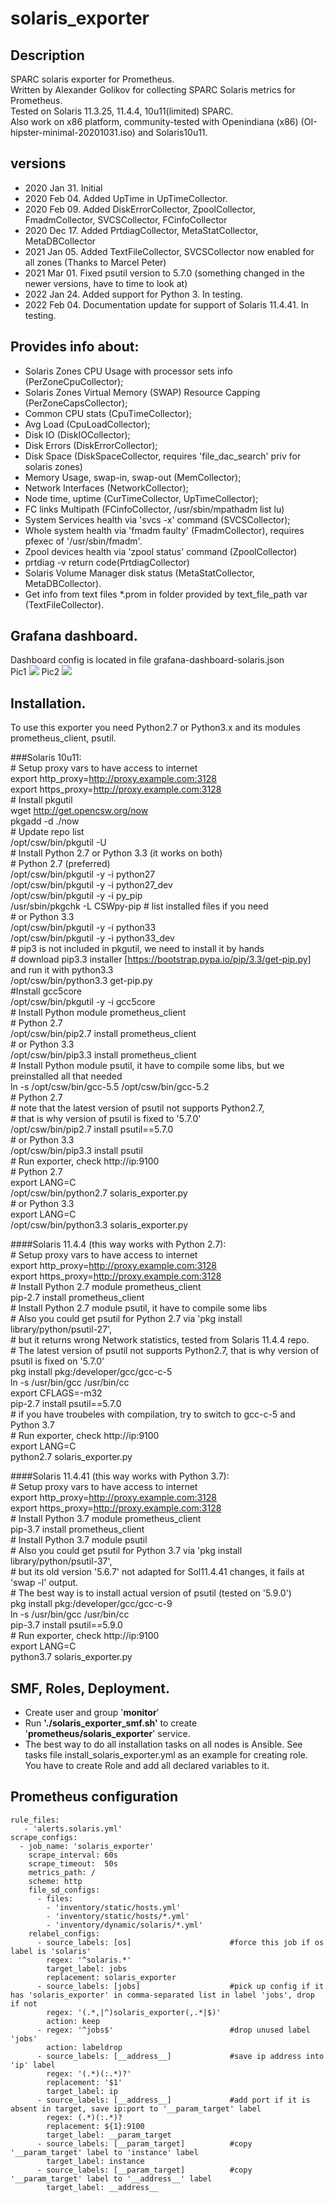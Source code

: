 # solaris_exporter

## Description
SPARC solaris exporter for Prometheus.   
Written by Alexander Golikov for collecting SPARC Solaris metrics for Prometheus.  
Tested on Solaris 11.3.25, 11.4.4, 10u11(limited) SPARC.  
Also work on x86 platform, community-tested with Openindiana (x86) (OI-hipster-minimal-20201031.iso) and Solaris10u11. 

## versions
 - 2020 Jan 31. Initial  
 - 2020 Feb 04. Added UpTime in UpTimeCollector.  
 - 2020 Feb 09. Added DiskErrorCollector, ZpoolCollector, FmadmCollector, SVCSCollector, FCinfoCollector    
 - 2020 Dec 17. Added PrtdiagCollector, MetaStatCollector, MetaDBCollector
 - 2021 Jan 05. Added TextFileCollector, SVCSCollector now enabled for all zones (Thanks to Marcel Peter)
 - 2021 Mar 01. Fixed psutil version to 5.7.0 (something changed in the newer versions, have to time to look at)
 - 2022 Jan 24. Added support for Python 3. In testing.
 - 2022 Feb 04. Documentation update for support of Solaris 11.4.41. In testing.

## Provides info about:
  - Solaris Zones CPU Usage with processor sets info (PerZoneCpuCollector);
  - Solaris Zones Virtual Memory (SWAP) Resource Capping (PerZoneCapsCollector);
  - Common CPU stats (CpuTimeCollector);
  - Avg Load (CpuLoadCollector);
  - Disk IO (DiskIOCollector);
  - Disk Errors (DiskErrorCollector);
  - Disk Space (DiskSpaceCollector, requires 'file_dac_search' priv for solaris zones)
  - Memory Usage, swap-in, swap-out (MemCollector);
  - Network Interfaces (NetworkCollector);
  - Node time, uptime (CurTimeCollector, UpTimeCollector);
  - FC links Multipath (FCinfoCollector, /usr/sbin/mpathadm list lu)
  - System Services health via 'svcs -x' command (SVCSCollector);
  - Whole system health via 'fmadm faulty' (FmadmCollector), requires pfexec of '/usr/sbin/fmadm'.
  - Zpool devices health via 'zpool status' command (ZpoolCollector)
  - prtdiag -v return code(PrtdiagCollector)
  - Solaris Volume Manager disk status (MetaStatCollector, MetaDBCollector).
  - Get info from text files *.prom in folder provided by text_file_path var (TextFileCollector).

## Grafana dashboard.
Dashboard config is located in file grafana-dashboard-solaris.json  
Pic1
![](sol-exporter-graph1.jpg)
Pic2
![](sol-exporter-graph2.jpg)

## Installation. 
To use this exporter you need Python2.7 or Python3.x and its modules prometheus_client, psutil.
 
###Solaris 10u11:  
    # Setup proxy vars to have access to internet  
        export http_proxy=http://proxy.example.com:3128  
        export https_proxy=http://proxy.example.com:3128  
    # Install pkgutil  
        wget http://get.opencsw.org/now   
        pkgadd -d ./now   
    # Update repo list  
        /opt/csw/bin/pkgutil -U  
    # Install Python 2.7 or Python 3.3 (it works on both)  
        # Python 2.7 (preferred)  
            /opt/csw/bin/pkgutil -y -i python27  
            /opt/csw/bin/pkgutil -y -i python27_dev  
            /opt/csw/bin/pkgutil -y -i py_pip  
            /usr/sbin/pkgchk -L CSWpy-pip               # list installed files if you need  
        # or Python 3.3  
            /opt/csw/bin/pkgutil -y -i python33  
            /opt/csw/bin/pkgutil -y -i python33_dev  
            # pip3 is not included in pkgutil, we need to install it by hands  
            # download pip3.3 installer [https://bootstrap.pypa.io/pip/3.3/get-pip.py] and run it with python3.3  
            /opt/csw/bin/python3.3 get-pip.py  
    #Install gcc5core  
        /opt/csw/bin/pkgutil -y -i gcc5core  
    # Install Python module prometheus_client  
        # Python 2.7  
            /opt/csw/bin/pip2.7 install prometheus_client  
        # or Python 3.3  
            /opt/csw/bin/pip3.3 install prometheus_client  
    # Install Python module psutil, it have to compile some libs, but we preinstalled all that needed  
        ln -s /opt/csw/bin/gcc-5.5 /opt/csw/bin/gcc-5.2  
        # Python 2.7  
            # note that the latest version of psutil not supports Python2.7,  
            # that is why version of psutil is fixed to '5.7.0'  
                /opt/csw/bin/pip2.7 install psutil==5.7.0  
        # or Python 3.3  
            /opt/csw/bin/pip3.3 install psutil  
    # Run exporter, check http://ip:9100  
        # Python 2.7  
        export LANG=C  
        /opt/csw/bin/python2.7 solaris_exporter.py  
        # or Python 3.3  
        export LANG=C  
        /opt/csw/bin/python3.3 solaris_exporter.py  
 
 
####Solaris 11.4.4 (this way works with Python 2.7):  
    # Setup proxy vars to have access to internet  
        export http_proxy=http://proxy.example.com:3128  
        export https_proxy=http://proxy.example.com:3128  
    # Install Python 2.7 module prometheus_client  
        pip-2.7 install prometheus_client  
    # Install Python 2.7 module psutil, it have to compile some libs  
    # Also you could get psutil for Python 2.7 via 'pkg install library/python/psutil-27',  
    # but it returns wrong Network statistics, tested from Solaris 11.4.4 repo.  
    # The latest version of psutil not supports Python2.7, that is why version of psutil is fixed on '5.7.0'  
        pkg install pkg:/developer/gcc/gcc-c-5  
        ln -s /usr/bin/gcc /usr/bin/cc  
        export CFLAGS=-m32  
        pip-2.7 install psutil==5.7.0  
        # if you have troubeles with compilation, try to switch to gcc-c-5 and Python 3.7   
    # Run exporter, check http://ip:9100  
        export LANG=C  
        python2.7 solaris_exporter.py  
 
 
####Solaris 11.4.41 (this way works with Python 3.7):  
    # Setup proxy vars to have access to internet  
            export http_proxy=http://proxy.example.com:3128  
            export https_proxy=http://proxy.example.com:3128  
    # Install Python 3.7 module prometheus_client  
            pip-3.7 install prometheus_client  
    # Install Python 3.7 module psutil  
    # Also you could get psutil for Python 3.7 via 'pkg install library/python/psutil-37',  
    # but its old version '5.6.7' not adapted for Sol11.4.41 changes, it fails at 'swap -l' output.  
    # The best way is to install actual version of psutil (tested on '5.9.0')   
        pkg install pkg:/developer/gcc/gcc-c-9  
        ln -s /usr/bin/gcc /usr/bin/cc  
        pip-3.7 install psutil==5.9.0  
    # Run exporter, check http://ip:9100  
        export LANG=C  
        python3.7 solaris_exporter.py  


## SMF, Roles, Deployment. 
 - Create user and group '**monitor**'
 - Run **'./solaris_exporter_smf.sh'** to create '**prometheus/solaris_exporter**' service.
 - The best way to do all installation tasks on all nodes is Ansible. See tasks file install_solaris_exporter.yml as an example for creating role. You have to create Role and add all declared variables to it.
 
 
## Prometheus configuration
    rule_files:
       - 'alerts.solaris.yml'
    scrape_configs:
      - job_name: 'solaris_exporter'
        scrape_interval: 60s
        scrape_timeout:  50s
        metrics_path: /
        scheme: http
        file_sd_configs:
          - files:
            - 'inventory/static/hosts.yml'
            - 'inventory/static/hosts/*.yml'
            - 'inventory/dynamic/solaris/*.yml'
        relabel_configs:
          - source_labels: [os]                      #force this job if os label is 'solaris'
            regex: '^solaris.*'
            target_label: jobs
            replacement: solaris_exporter
          - source_labels: [jobs]                    #pick up config if it has 'solaris_exporter' in comma-separated list in label 'jobs', drop if not
            regex: '(.*,|^)solaris_exporter(,.*|$)'
            action: keep
          - regex: '^jobs$'                          #drop unused label 'jobs'
            action: labeldrop
          - source_labels: [__address__]             #save ip address into 'ip' label
            regex: '(.*)(:.*)?'
            replacement: '$1'
            target_label: ip
          - source_labels: [__address__]             #add port if it is absent in target, save ip:port to '__param_target' label
            regex: (.*)(:.*)?
            replacement: ${1}:9100
            target_label: __param_target
          - source_labels: [__param_target]          #copy '__param_target' label to 'instance' label
            target_label: instance
          - source_labels: [__param_target]          #copy '__param_target' label to '__address__' label
            target_label: __address__
